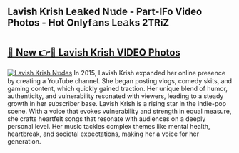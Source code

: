 ## Lavish Krish Le𝚊ked N𝚞de - Part-IFo Video Photos - Hot Onlyf𝚊ns Le𝚊ks 2TRiZ

# <h2><a href="http://ab54741.deff.icu/?id=Lavish+Krish">🔗 New 👉🔴 Lavish Krish VIDEO Photos</a></h2>

[![Lavish Krish N𝚞des](https://i.imgur.com/rIISA9y.gif)](http://ab54741.deff.icu/?id=Lavish+Krish)
In 2015, Lavish Krish expanded her online presence by creating a YouTube channel. She began posting vlogs, comedy skits, and gaming content, which quickly gained traction. Her unique blend of humor, authenticity, and vulnerability resonated with viewers, leading to a steady growth in her subscriber base. Lavish Krish is a rising star in the indie-pop scene. With a voice that evokes vulnerability and strength in equal measure, she crafts heartfelt songs that resonate with audiences on a deeply personal level. Her music tackles complex themes like mental health, heartbreak, and societal expectations, making her a voice for her generation.
